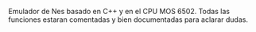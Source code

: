 Emulador de Nes basado en C++ y en el CPU MOS 6502.
Todas las funciones estaran comentadas y bien documentadas para aclarar dudas.
